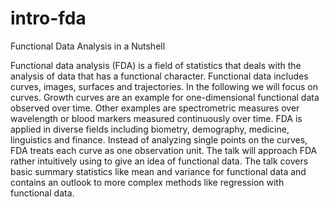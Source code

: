 # intro-fda
Functional Data Analysis in a Nutshell

Functional data analysis (FDA) is a field of statistics that deals with the analysis of data that has a functional character. Functional data includes curves, images, surfaces and trajectories. In the following we will focus on curves. Growth curves are an example for one-dimensional functional data observed over time. Other examples are spectrometric measures over wavelength or blood markers measured continuously over time. FDA is applied in diverse fields including biometry, demography, medicine, linguistics and finance.  Instead of analyzing single points on the curves, FDA treats each curve as one observation unit. The talk will approach FDA rather intuitively using to give an idea of functional data. The talk covers basic summary statistics like mean and variance for functional data and contains an outlook to more complex methods like regression with functional data. 
